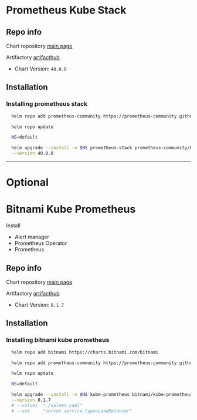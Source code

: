 # Prometheus Kube Stack

## Repo info

Chart repository [main page](https://github.com/prometheus-operator/kube-prometheus)

Artifactory [artifacthub](https://artifacthub.io/packages/helm/prometheus-community/kube-prometheus-stack)

- Chart Version: `40.0.0`

## Installation

### Installing prometheus stack

```sh
  helm repo add prometheus-community https://prometheus-community.github.io/helm-charts

  helm repo update

  NS=default

  helm upgrade --install -n $NS prometheus-stack prometheus-community/kube-prometheus-stack \
  --version 40.0.0

```


---

# Optional


# Bitnami Kube Prometheus

Install
- Alert manager
- Prometheus Operator
- Prometheus

## Repo info

Chart repository [main page](https://github.com/prometheus-operator/kube-prometheus)

Artifactory [artifacthub](https://artifacthub.io/packages/helm/bitnami/kube-prometheus)

- Chart Version: `8.1.7`

## Installation

### Installing bitnami kube prometheus

```sh
  helm repo add bitnami https://charts.bitnami.com/bitnami

  helm repo add prometheus-community https://prometheus-community.github.io/helm-charts

  helm repo update

  NS=default

  helm upgrade --install -n $NS kube-prometheus bitnami/kube-prometheus \
  --version 8.1.7
  # --values  "./values.yaml"
  # --set     "server.service.type=LoadBalancer"

```